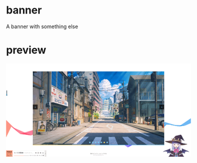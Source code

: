 # banner
A banner with something else

# preview
![preview](https://github.com/nekolr/banner/blob/master/images/IRe645iN.png)

